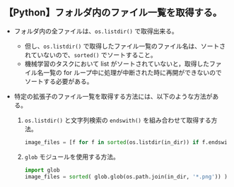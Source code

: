 ## 【Python】フォルダ内のファイル一覧を取得する。

- フォルダ内の全ファイルは、`os.listdir()` で取得出来る。
    - 但し、`os.listdir()` で取得したファイル一覧のファイル名は、ソートされていないので、`sorted()` でソートすること。
    - 機械学習のタスクにおいて list がソートされていないと，取得したファイル名一覧の for ループ中に処理が中断された時に再開ができないのでソートする必要がある。

- 特定の拡張子のファイル一覧を取得する方法には、以下のような方法がある。
    1. `os.listdir()` と文字列検索の `endswith()` を組み合わせて取得する方法。
        ```python
        image_files = [f for f in sorted(os.listdir(in_dir)) if f.endswith(('.jpg', '.png'))]
        ```
    1. `glob` モジュールを使用する方法。
        ```python
        import glob
        image_files = sorted( glob.glob(os.path.join(in_dir, '*.png')) )        
        ```